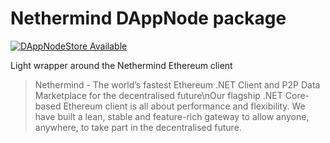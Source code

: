 # Nethermind DAppNode package

[![DAppNodeStore Available](https://img.shields.io/badge/DAppNodeStore-Available-brightgreen.svg)](http://my.dappnode/#/installer/nethermind-xdai.dnp.dappnode.eth)

Light wrapper around the Nethermind Ethereum client

> Nethermind - The world’s fastest Ethereum .NET Client and P2P Data Marketplace for the decentralised future\nOur flagship .NET Core-based Ethereum client is all about performance and flexibility. We have built a lean, stable and feature-rich gateway to allow anyone, anywhere, to take part in the decentralised future.
